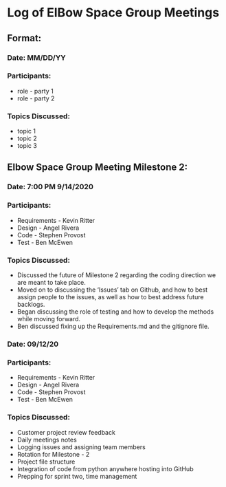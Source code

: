 # Log of ElBow Space Group Meetings

## Format:
### Date: MM/DD/YY
### Participants: 
* role - party 1
* role - party 2
### Topics Discussed:
* topic 1
* topic 2
* topic 3


## Elbow Space Group Meeting Milestone 2:
### Date: 7:00 PM 9/14/2020
### Participants:
* Requirements - Kevin Ritter
* Design - Angel Rivera
* Code - Stephen Provost
* Test - Ben McEwen

### Topics Discussed:
* Discussed the future of Milestone 2 regarding the coding direction we are meant to take place.
* Moved on to discussing the ‘Issues’ tab on Github, and how to best assign people to the issues, as well as how to best address future backlogs.
* Began discussing the role of testing and how to develop the methods while moving forward.
* Ben discussed fixing up the Requirements.md and the gitignore file.


### Date: 09/12/20
### Participants:
* Requirements - Kevin Ritter
* Design - Angel Rivera
* Code - Stephen Provost
* Test - Ben McEwen
### Topics Discussed:
* Customer project review feedback
* Daily meetings notes
* Logging issues and assigning team members
* Rotation for Milestone - 2
* Project file structure
* Integration of code from python anywhere hosting into GitHub
* Prepping for sprint two, time management
